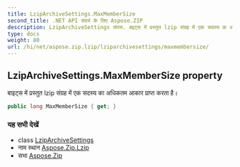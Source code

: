 ```yaml
---
title: LzipArchiveSettings.MaxMemberSize
second_title: .NET API संदर्भ के लिए Aspose.ZIP
description: LzipArchiveSettings संपत्त. बइट्स में प्रस्तुत lzip संग्रह में एक सदस्य क अधकतम आकर प्रप्त करत है
type: docs
weight: 80
url: /hi/net/aspose.zip.lzip/lziparchivesettings/maxmembersize/
---
```

## LzipArchiveSettings.MaxMemberSize property

बाइट्स में प्रस्तुत lzip संग्रह में एक सदस्य का अधिकतम आकार प्राप्त करता है।

```csharp
public long MaxMemberSize { get; }
```

### यह सभी देखें

* class [LzipArchiveSettings](../)
* नाम स्थान [Aspose.Zip.Lzip](../../lziparchivesettings/)
* सभा [Aspose.Zip](../../../)


